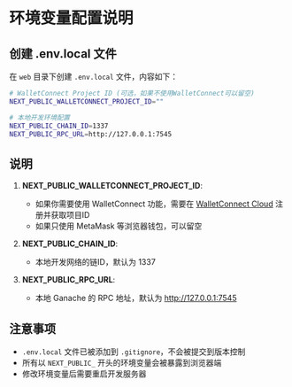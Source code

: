 # 环境变量配置说明

## 创建 .env.local 文件

在 `web` 目录下创建 `.env.local` 文件，内容如下：

```bash
# WalletConnect Project ID (可选，如果不使用WalletConnect可以留空)
NEXT_PUBLIC_WALLETCONNECT_PROJECT_ID=""

# 本地开发环境配置
NEXT_PUBLIC_CHAIN_ID=1337
NEXT_PUBLIC_RPC_URL=http://127.0.0.1:7545
```

## 说明

1. **NEXT_PUBLIC_WALLETCONNECT_PROJECT_ID**: 
   - 如果你需要使用 WalletConnect 功能，需要在 [WalletConnect Cloud](https://cloud.walletconnect.com/) 注册并获取项目ID
   - 如果只使用 MetaMask 等浏览器钱包，可以留空

2. **NEXT_PUBLIC_CHAIN_ID**: 
   - 本地开发网络的链ID，默认为 1337

3. **NEXT_PUBLIC_RPC_URL**: 
   - 本地 Ganache 的 RPC 地址，默认为 http://127.0.0.1:7545

## 注意事项

- `.env.local` 文件已被添加到 `.gitignore`，不会被提交到版本控制
- 所有以 `NEXT_PUBLIC_` 开头的环境变量会被暴露到浏览器端
- 修改环境变量后需要重启开发服务器 
